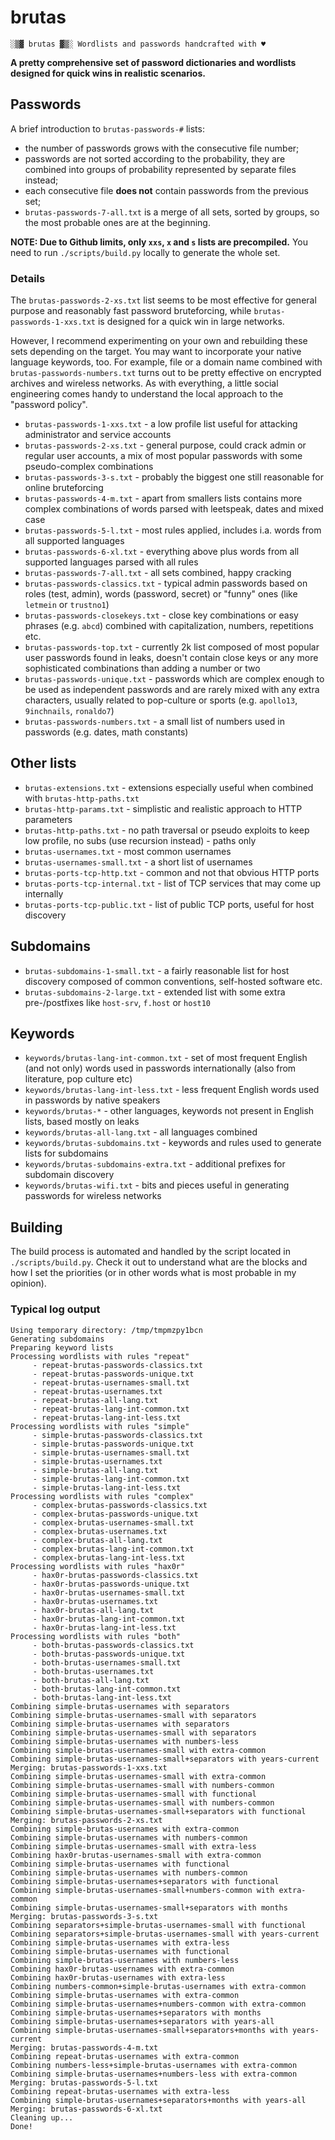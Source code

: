 # brutas

    ░▒▓ brutas ▓▒░ Wordlists and passwords handcrafted with ♥

**A pretty comprehensive set of password dictionaries and wordlists designed for quick wins in realistic scenarios.**

## Passwords

A brief introduction to `brutas-passwords-#` lists:
* the number of passwords grows with the consecutive file number;
* passwords are not sorted according to the probability, they are combined into groups of probability represented by separate files instead;
* each consecutive file **does not** contain passwords from the previous set;
* `brutas-passwords-7-all.txt` is a merge of all sets, sorted by groups, so the most probable ones are at the beginning.

**NOTE: Due to Github limits, only `xxs`, `x` and `s` lists are precompiled.** You need to run `./scripts/build.py` locally to generate the whole set.

### Details

The `brutas-passwords-2-xs.txt` list seems to be most effective for general purpose and reasonably fast password bruteforcing, while `brutas-passwords-1-xxs.txt` is designed for a quick win in large networks.

However, I recommend experimenting on your own and rebuilding these sets depending on the target. You may want to incorporate your native language keywords, too. For example, file or a domain name combined with `brutas-passwords-numbers.txt` turns out to be pretty effective on encrypted archives and wireless networks. As with everything, a little social engineering comes handy to understand the local approach to the "password policy".

* `brutas-passwords-1-xxs.txt` - a low profile list useful for attacking administrator and service accounts
* `brutas-passwords-2-xs.txt` - general purpose, could crack admin or regular user accounts, a mix of most popular passwords with some pseudo-complex combinations
* `brutas-passwords-3-s.txt` - probably the biggest one still reasonable for online bruteforcing
* `brutas-passwords-4-m.txt` - apart from smallers lists contains more complex combinations of words parsed with leetspeak, dates and mixed case
* `brutas-passwords-5-l.txt` - most rules applied, includes i.a. words from all supported languages
* `brutas-passwords-6-xl.txt` - everything above plus words from all supported languages parsed with all rules
* `brutas-passwords-7-all.txt` - all sets combined, happy cracking
* `brutas-passwords-classics.txt` - typical admin passwords based on roles (test, admin), words (password, secret) or "funny" ones (like `letmein` or `trustno1`)
* `brutas-passwords-closekeys.txt` - close key combinations or easy phrases (e.g. `abcd`) combined with capitalization, numbers, repetitions etc.
* `brutas-passwords-top.txt` - currently 2k list composed of most popular user passwords found in leaks, doesn't contain close keys or any more sophisticated combinations than adding a number or two
* `brutas-passwords-unique.txt` - passwords which are complex enough to be used as independent passwords and are rarely mixed with any extra characters, usually related to pop-culture or sports (e.g. `apollo13`, `9inchnails`, `ronaldo7`)
* `brutas-passwords-numbers.txt` - a small list of numbers used in passwords (e.g. dates, math constants)

## Other lists

* `brutas-extensions.txt` - extensions especially useful when combined with `brutas-http-paths.txt`
* `brutas-http-params.txt` - simplistic and realistic approach to HTTP parameters
* `brutas-http-paths.txt` - no path traversal or pseudo exploits to keep low profile, no subs (use recursion instead) - paths only
* `brutas-usernames.txt` - most common usernames
* `brutas-usernames-small.txt` - a short list of usernames
* `brutas-ports-tcp-http.txt` - common and not that obvious HTTP ports
* `brutas-ports-tcp-internal.txt` - list of TCP services that may come up internally
* `brutas-ports-tcp-public.txt` - list of public TCP ports, useful for host discovery

## Subdomains

* `brutas-subdomains-1-small.txt` - a fairly reasonable list for host discovery composed of common conventions, self-hosted software etc.
* `brutas-subdomains-2-large.txt` - extended list with some extra pre-/postfixes like `host-srv`, `f.host` or `host10`

## Keywords

* `keywords/brutas-lang-int-common.txt` - set of most frequent English (and not only) words used in passwords internationally (also from literature, pop culture etc)
* `keywords/brutas-lang-int-less.txt` - less frequent English words used in passwords by native speakers
* `keywords/brutas-*` - other languages, keywords not present in English lists, based mostly on leaks
* `keywords/brutas-all-lang.txt` - all languages combined
* `keywords/brutas-subdomains.txt` - keywords and rules used to generate lists for subdomains
* `keywords/brutas-subdomains-extra.txt` - additional prefixes for subdomain discovery
* `keywords/brutas-wifi.txt` - bits and pieces useful in generating passwords for wireless networks

## Building

The build process is automated and handled by the script located in `./scripts/build.py`. Check it out to understand what are the blocks and how I set the priorities (or in other words what is most probable in my opinion).

### Typical log output

```
Using temporary directory: /tmp/tmpmzpy1bcn
Generating subdomains
Preparing keyword lists
Processing wordlists with rules "repeat"
     - repeat-brutas-passwords-classics.txt
     - repeat-brutas-passwords-unique.txt
     - repeat-brutas-usernames-small.txt
     - repeat-brutas-usernames.txt
     - repeat-brutas-all-lang.txt
     - repeat-brutas-lang-int-common.txt
     - repeat-brutas-lang-int-less.txt
Processing wordlists with rules "simple"
     - simple-brutas-passwords-classics.txt
     - simple-brutas-passwords-unique.txt
     - simple-brutas-usernames-small.txt
     - simple-brutas-usernames.txt
     - simple-brutas-all-lang.txt
     - simple-brutas-lang-int-common.txt
     - simple-brutas-lang-int-less.txt
Processing wordlists with rules "complex"
     - complex-brutas-passwords-classics.txt
     - complex-brutas-passwords-unique.txt
     - complex-brutas-usernames-small.txt
     - complex-brutas-usernames.txt
     - complex-brutas-all-lang.txt
     - complex-brutas-lang-int-common.txt
     - complex-brutas-lang-int-less.txt
Processing wordlists with rules "hax0r"
     - hax0r-brutas-passwords-classics.txt
     - hax0r-brutas-passwords-unique.txt
     - hax0r-brutas-usernames-small.txt
     - hax0r-brutas-usernames.txt
     - hax0r-brutas-all-lang.txt
     - hax0r-brutas-lang-int-common.txt
     - hax0r-brutas-lang-int-less.txt
Processing wordlists with rules "both"
     - both-brutas-passwords-classics.txt
     - both-brutas-passwords-unique.txt
     - both-brutas-usernames-small.txt
     - both-brutas-usernames.txt
     - both-brutas-all-lang.txt
     - both-brutas-lang-int-common.txt
     - both-brutas-lang-int-less.txt
Combining simple-brutas-usernames with separators
Combining simple-brutas-usernames-small with separators
Combining simple-brutas-usernames with separators
Combining simple-brutas-usernames-small with separators
Combining simple-brutas-usernames with numbers-less
Combining simple-brutas-usernames-small with extra-common
Combining simple-brutas-usernames-small+separators with years-current
Merging: brutas-passwords-1-xxs.txt
Combining simple-brutas-usernames-small with extra-common
Combining simple-brutas-usernames-small with numbers-common
Combining simple-brutas-usernames-small with functional
Combining simple-brutas-usernames-small with numbers-common
Combining simple-brutas-usernames-small+separators with functional
Merging: brutas-passwords-2-xs.txt
Combining simple-brutas-usernames with extra-common
Combining simple-brutas-usernames with numbers-common
Combining simple-brutas-usernames-small with extra-less
Combining hax0r-brutas-usernames-small with extra-common
Combining simple-brutas-usernames with functional
Combining simple-brutas-usernames with numbers-common
Combining simple-brutas-usernames+separators with functional
Combining simple-brutas-usernames-small+numbers-common with extra-common
Combining simple-brutas-usernames-small+separators with months
Merging: brutas-passwords-3-s.txt
Combining separators+simple-brutas-usernames-small with functional
Combining separators+simple-brutas-usernames-small with years-current
Combining simple-brutas-usernames with extra-less
Combining simple-brutas-usernames with functional
Combining simple-brutas-usernames with numbers-less
Combining hax0r-brutas-usernames with extra-common
Combining hax0r-brutas-usernames with extra-less
Combining numbers-common+simple-brutas-usernames with extra-common
Combining simple-brutas-usernames with extra-common
Combining simple-brutas-usernames+numbers-common with extra-common
Combining simple-brutas-usernames+separators with months
Combining simple-brutas-usernames+separators with years-all
Combining simple-brutas-usernames-small+separators+months with years-current
Merging: brutas-passwords-4-m.txt
Combining repeat-brutas-usernames with extra-common
Combining numbers-less+simple-brutas-usernames with extra-common
Combining simple-brutas-usernames+numbers-less with extra-common
Merging: brutas-passwords-5-l.txt
Combining repeat-brutas-usernames with extra-less
Combining simple-brutas-usernames+separators+months with years-all
Merging: brutas-passwords-6-xl.txt
Cleaning up...
Done!
```